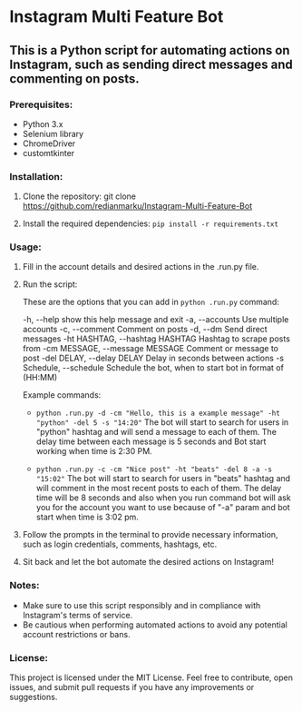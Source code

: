 # Instagram Multi Feature Bot

## This is a Python script for automating actions on Instagram, such as sending direct messages and commenting on posts.

### Prerequisites:

- Python 3.x
- Selenium library
- ChromeDriver
- customtkinter

### Installation:

1. Clone the repository:
   git clone https://github.com/redianmarku/Instagram-Multi-Feature-Bot

2. Install the required dependencies:
   `pip install -r requirements.txt`

### Usage:

1. Fill in the account details and desired actions in the .run.py file.

2. Run the script:

   These are the options that you can add in `python .run.py` command:

   -h, --help show this help message and exit
   -a, --accounts Use multiple accounts
   -c, --comment Comment on posts
   -d, --dm Send direct messages
   -ht HASHTAG, --hashtag HASHTAG Hashtag to scrape posts from
   -cm MESSAGE, --message MESSAGE Comment or message to post
   -del DELAY, --delay DELAY Delay in seconds between actions
   -s Schedule, --schedule Schedule the bot, when to start bot in format of (HH:MM)

   Example commands:

   - `python .run.py -d -cm "Hello, this is a example message" -ht "python" -del 5 -s "14:20"` The bot will start to search for users in "python" hashtag and will send a message to each of them. The delay time between each message is 5 seconds and Bot start working when time is 2:30 PM.

   - `python .run.py -c -cm "Nice post" -ht "beats" -del 8 -a -s "15:02"` The bot will start to search for users in "beats" hashtag and will comment in the most recent posts to each of them. The delay time will be 8 seconds and also when you run command bot will ask you for the account you want to use because of "-a" param and bot start when time is 3:02 pm.

3. Follow the prompts in the terminal to provide necessary information, such as login credentials, comments, hashtags, etc.

4. Sit back and let the bot automate the desired actions on Instagram!

### Notes:

- Make sure to use this script responsibly and in compliance with Instagram's terms of service.
- Be cautious when performing automated actions to avoid any potential account restrictions or bans.

### License:

This project is licensed under the MIT License. Feel free to contribute, open issues, and submit pull requests if you have any improvements or suggestions.
